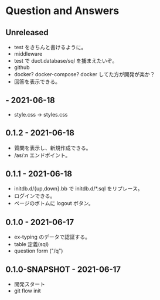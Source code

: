 # Question and Answers

## Unreleased
- test をきちんと書けるように。
- middleware
- test で duct.database/sql を捕まえたいぞ。
- github
- docker? docker-compose? docker してた方が開発が楽か？
- 回答を表示できる。

## - 2021-06-18
- style.css -> styles.css

## 0.1.2 - 2021-06-18
- 質問を表示し、新規作成できる。
- /as/:n エンドポイント。

## 0.1.1 - 2021-06-18
- initdb.d/{up,down}.bb で initdb.d/*.sql をリプレース。
- ログインできる。
- ページのボトムに logout ボタン。

## 0.1.0 - 2021-06-17
- ex-typing のデータで認証する。
- table 定義(sql)
- question form ("/q")

## 0.1.0-SNAPSHOT - 2021-06-17
- 開発スタート
- git flow init
